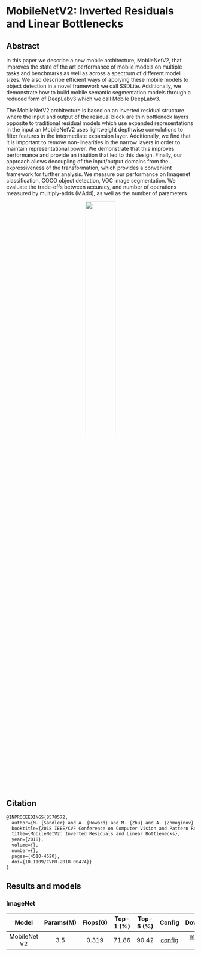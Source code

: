 # MobileNetV2: Inverted Residuals and Linear Bottlenecks

<!-- {MobileNet V2} -->

<!-- [ALGORITHM] -->

## Abstract

<!-- [ABSTRACT] -->

In this paper we describe a new mobile architecture, MobileNetV2, that improves the state of the art performance of mobile models on multiple tasks and benchmarks as well as across a spectrum of different model sizes. We also describe efficient ways of applying these mobile models to object detection in a novel framework we call SSDLite. Additionally, we demonstrate how to build mobile semantic segmentation models through a reduced form of DeepLabv3 which we call Mobile DeepLabv3.

The MobileNetV2 architecture is based on an inverted residual structure where the input and output of the residual block are thin bottleneck layers opposite to traditional residual models which use expanded representations in the input an MobileNetV2 uses lightweight depthwise convolutions to filter features in the intermediate expansion layer. Additionally, we find that it is important to remove non-linearities in the narrow layers in order to maintain representational power. We demonstrate that this improves performance and provide an intuition that led to this design. Finally, our approach allows decoupling of the input/output domains from the expressiveness of the transformation, which provides a convenient framework for further analysis. We measure our performance on Imagenet classification, COCO object detection, VOC image segmentation. We evaluate the trade-offs between accuracy, and number of operations measured by multiply-adds (MAdd), as well as the number of parameters

<!-- [IMAGE] -->

<div align=center>
<img src="https://user-images.githubusercontent.com/26739999/142563365-7a9ea577-8f79-4c21-a750-ebcaad9bcc2f.png" width="40%"/>
</div>

## Citation

```latex
@INPROCEEDINGS{8578572,
  author={M. {Sandler} and A. {Howard} and M. {Zhu} and A. {Zhmoginov} and L. {Chen}},
  booktitle={2018 IEEE/CVF Conference on Computer Vision and Pattern Recognition},
  title={MobileNetV2: Inverted Residuals and Linear Bottlenecks},
  year={2018},
  volume={},
  number={},
  pages={4510-4520},
  doi={10.1109/CVPR.2018.00474}}
}
```

## Results and models

### ImageNet

|    Model     | Params(M) | Flops(G) | Top-1 (%) | Top-5 (%) |                                   Config                                    |                                    Download                                    |
| :----------: | :-------: | :------: | :-------: | :-------: | :-------------------------------------------------------------------------: | :----------------------------------------------------------------------------: |
| MobileNet V2 |    3.5    |  0.319   |   71.86   |   90.42   | [config](https://github.com/open-mmlab/mmclassification/blob/master/configs/mobilenet_v2/mobilenet-v2_8xb32_in1k.py) | [model](https://download.openmmlab.com/mmclassification/v0/mobilenet_v2/mobilenet_v2_batch256_imagenet_20200708-3b2dc3af.pth) \| [log](https://download.openmmlab.com/mmclassification/v0/mobilenet_v2/mobilenet_v2_batch256_imagenet_20200708-3b2dc3af.log.json) |
